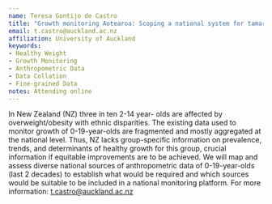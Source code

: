 ```yaml
---
name: Teresa Gontijo de Castro
title: "Growth monitoring Aotearoa: Scoping a national system for tamariki and rangatahi"
email: t.castro@auckland.ac.nz
affiliation: University of Auckland
keywords:
- Healthy Weight
- Growth Monitoring
- Anthropometric Data
- Data Collation
- Fine-grained Data
notes: Attending online
---
```


In New Zealand (NZ) three in ten 2-14 year- olds are affected by overweight/obesity with ethnic disparities. The existing data used to monitor growth of 0-19-year-olds are fragmented and mostly aggregated at the national level. Thus, NZ lacks group-specific information on prevalence, trends, and determinants of healthy growth for this group, crucial information if equitable improvements are to be achieved. We will map and assess diverse national sources of anthropometric data of 0-19-year-olds (last 2 decades) to establish what would be required and which sources would be suitable to be included in a national monitoring platform. For more information: t.castro@auckland.ac.nz

